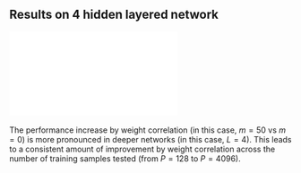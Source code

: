 ## Results on 4 hidden layered network

![](L4.pdf)

The performance increase by weight correlation (in this case, $m=50$ vs $m=0$) is more pronounced in deeper networks (in this case, $L=4$).
This leads to a consistent amount of improvement by weight correlation across the number of training samples tested (from $P=128$ to $P=4096$).
